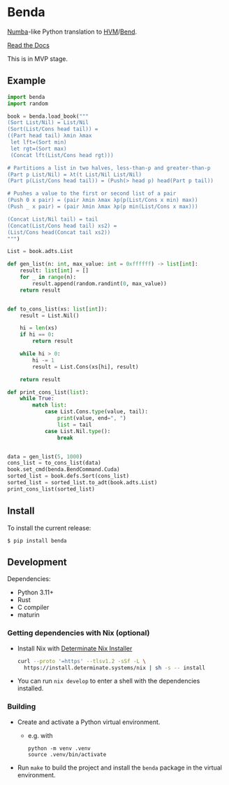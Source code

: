 # Benda

[Numba]-like Python translation to [HVM]/[Bend].

[Numba]: https://numba.pydata.org/
[HVM]: https://github.com/HigherOrderCo/hvm
[Bend]: https://github.com/HigherOrderCo/bend

[Read the Docs](/docs/FFI.md)

This is in MVP stage.

## Example

```py
import benda
import random

book = benda.load_book("""
(Sort List/Nil) = List/Nil
(Sort(List/Cons head tail)) =
((Part head tail) λmin λmax
 let lft=(Sort min)
 let rgt=(Sort max)
 (Concat lft(List/Cons head rgt)))

# Partitions a list in two halves, less-than-p and greater-than-p
(Part p List/Nil) = λt(t List/Nil List/Nil)
(Part p(List/Cons head tail)) = (Push(> head p) head(Part p tail))

# Pushes a value to the first or second list of a pair
(Push 0 x pair) = (pair λmin λmax λp(p(List/Cons x min) max))
(Push _ x pair) = (pair λmin λmax λp(p min(List/Cons x max)))

(Concat List/Nil tail) = tail
(Concat(List/Cons head tail) xs2) =
(List/Cons head(Concat tail xs2))
""")

List = book.adts.List

def gen_list(n: int, max_value: int = 0xffffff) -> list[int]:
    result: list[int] = []
    for _ in range(n):
        result.append(random.randint(0, max_value))
    return result


def to_cons_list(xs: list[int]):
    result = List.Nil()

    hi = len(xs)
    if hi == 0:
        return result

    while hi > 0:
        hi -= 1
        result = List.Cons(xs[hi], result)

    return result

def print_cons_list(list):
    while True:
        match list:
            case List.Cons.type(value, tail):
                print(value, end=", ")
                list = tail
            case List.Nil.type():
                break


data = gen_list(5, 1000)
cons_list = to_cons_list(data)
book.set_cmd(benda.BendCommand.Cuda)
sorted_list = book.defs.Sort(cons_list)
sorted_list = sorted_list.to_adt(book.adts.List)
print_cons_list(sorted_list)
```

## Install

To install the current release:
```
$ pip install benda
```

## Development

Dependencies:

- Python 3.11+
- Rust
- C compiler
- maturin

### Getting dependencies with Nix (optional)

- Install Nix with [Determinate Nix Installer]

  ```sh
  curl --proto '=https' --tlsv1.2 -sSf -L \
    https://install.determinate.systems/nix | sh -s -- install
  ```

- You can run `nix develop` to enter a shell with the dependencies installed.

### Building

- Create and activate a Python virtual environment.
  - e.g. with
    ```
    python -m venv .venv
    source .venv/bin/activate
    ```

- Run `make` to build the project and install the `benda` package in the virtual
  environment.

<!-- - You can use [`direnv`][direnv] to automatically load the environment when you
  enter the project directory. -->

[Determinate Nix Installer]: https://install.determinate.systems
[direnv]: https://direnv.net
